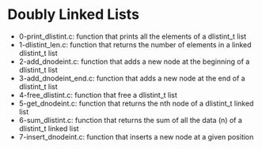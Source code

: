 # Doubly Linked Lists
* 0-print_dlistint.c: function that prints all the elements of a dlistint_t list
* 1-dlistint_len.c: function that returns the number of elements in a linked dlistint_t list
* 2-add_dnodeint.c: function that adds a new node at the beginning of a dlistint_t list
* 3-add_dnodeint_end.c: function that adds a new node at the end of a dlistint_t list
* 4-free_dlistint.c: function that free a dlistint_t list
* 5-get_dnodeint.c: function that returns the nth node of a dlistint_t linked list
* 6-sum_dlistint.c: function that returns the sum of all the data (n) of a dlistint_t linked list
* 7-insert_dnodeint.c: function that inserts a new node at a given position
